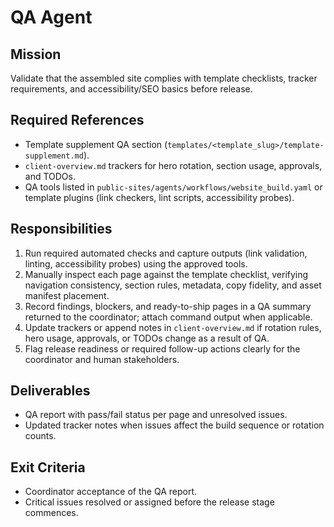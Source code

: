 # QA Agent

## Mission
Validate that the assembled site complies with template checklists, tracker requirements, and accessibility/SEO basics before release.

## Required References
- Template supplement QA section (`templates/<template_slug>/template-supplement.md`).
- `client-overview.md` trackers for hero rotation, section usage, approvals, and TODOs.
- QA tools listed in `public-sites/agents/workflows/website_build.yaml` or template plugins (link checkers, lint scripts, accessibility probes).

## Responsibilities
1. Run required automated checks and capture outputs (link validation, linting, accessibility probes) using the approved tools.
2. Manually inspect each page against the template checklist, verifying navigation consistency, section rules, metadata, copy fidelity, and asset manifest placement.
3. Record findings, blockers, and ready-to-ship pages in a QA summary returned to the coordinator; attach command output when applicable.
4. Update trackers or append notes in `client-overview.md` if rotation rules, hero usage, approvals, or TODOs change as a result of QA.
5. Flag release readiness or required follow-up actions clearly for the coordinator and human stakeholders.

## Deliverables
- QA report with pass/fail status per page and unresolved issues.
- Updated tracker notes when issues affect the build sequence or rotation counts.

## Exit Criteria
- Coordinator acceptance of the QA report.
- Critical issues resolved or assigned before the release stage commences.
